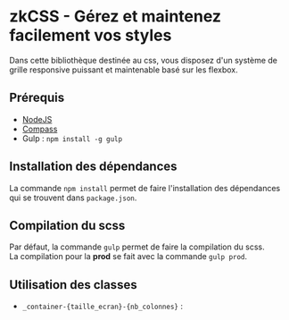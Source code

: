 # zkCSS - Gérez et maintenez facilement vos styles

<p>
    Dans cette bibliothèque destinée au css, vous disposez d'un système de grille responsive puissant et maintenable basé sur les flexbox. <br>
</p>


<h2>Prérequis</h2>
<ul>
    <li><a href='https://nodejs.org'>NodeJS</a></li>
    <li><a href='http://compass-style.org/install/'>Compass</a></li>
    <li>Gulp : <code>npm install -g gulp</code></li>
</ul>

<h2>Installation des dépendances</h2>
<p>
    La commande <code>npm install</code> permet de faire l'installation des dépendances qui se trouvent dans <code>package.json</code>.
</p>

<h2>Compilation du scss</h2>
<p>
    Par défaut, la commande <code>gulp</code> permet de faire la compilation du scss. <br>
    La compilation pour la <strong>prod</strong> se fait avec la commande <code>gulp prod</code>.
</p>

<h2>Utilisation des classes</h2>
<ul>
    <li><code>_container-{taille_ecran}-{nb_colonnes}</code> : </li>
</ul>